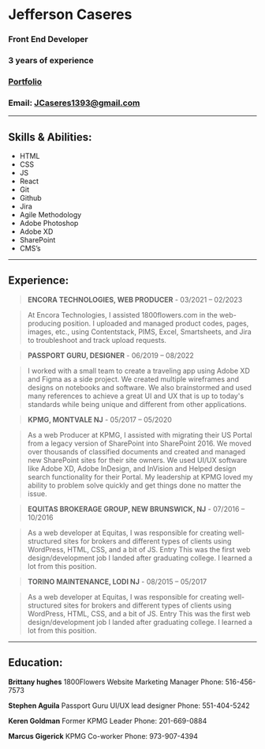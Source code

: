 # Jefferson Caseres
### Front End Developer
### 3 years of experience
### [Portfolio](https://jcaseres.github.io/)
### Email: JCaseres1393@gmail.com
---
## Skills & Abilities:
* HTML
* CSS
* JS
* React
* Git
* Github
* Jira
* Agile Methodology
* Adobe Photoshop
* Adobe XD
* SharePoint
* CMS’s
---
## Experience:
> **ENCORA TECHNOLOGIES, WEB PRODUCER** -
> 03/2021 – 02/2023

> At Encora Technologies, I assisted 1800flowers.com in the web-producing position. I uploaded and managed product codes, pages, images, etc., using Contentstack, PIMS, Excel, Smartsheets, and Jira to troubleshoot and track upload requests.

> **PASSPORT GURU, DESIGNER** -
> 06/2019 – 08/2022

> I worked with a small team to create a traveling app using Adobe XD and Figma as a side project. We created multiple wireframes and designs on notebooks and software. We also brainstormed and used many references to achieve a great UI and UX that is up to today's standards while being unique and different from other applications.

> **KPMG, MONTVALE NJ** -
> 05/2017 – 05/2020

> As a web Producer at KPMG, I assisted with migrating their US Portal from a legacy version of SharePoint into SharePoint 2016. We moved over thousands of classified documents and created and managed new SharePoint sites for their site owners. We used UI/UX software like Adobe XD, Adobe InDesign, and InVision and Helped design search functionality for their Portal. My leadership at KPMG loved my ability to problem solve quickly and get things done no matter the issue.

> **EQUITAS BROKERAGE GROUP, NEW BRUNSWICK, NJ** -
> 07/2016 – 10/2016

> As a web developer at Equitas, I was responsible for creating well-structured sites for brokers and different types of clients using WordPress, HTML, CSS, and a bit of JS. Entry This was the first web design/development job I landed after graduating college. I learned a lot from this position.

> **TORINO MAINTENANCE, LODI NJ** -
> 08/2015 – 05/2017

> As a web developer at Equitas, I was responsible for creating well-structured sites for brokers and different types of clients using WordPress, HTML, CSS, and a bit of JS. Entry This was the first web design/development job I landed after graduating college. I learned a lot from this position.
---
## Education:
**Brittany hughes**
1800Flowers Website Marketing Manager
Phone: 516-456-7573

**Stephen Aguila**
Passport Guru UI/UX lead designer 
Phone: 551-404-5242

**Keren Goldman**
Former KPMG Leader
Phone: 201-669-0884

**Marcus Gigerick**
KPMG Co-worker
Phone: 973-907-4394